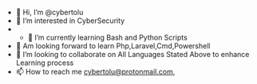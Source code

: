 - 👋 Hi, I’m @cybertolu
- 👀 I’m interested in CyberSecurity
- - 🌱 I’m currently learning Bash and Python Scripts
- 🌱 Am looking forward to learn Php,Laravel,Cmd,Powershell
- 💞️ I’m looking to collaborate on All Languages Stated Above to enhance Learning process
- 📫 How to reach me cybertolu@protonmail.com, 
<!---
cybertolu/cybertolu is a ✨ special ✨ repository because its `README.md` (this file) appears on your GitHub profile.
You can click the Preview link to take a look at your changes.
--->
